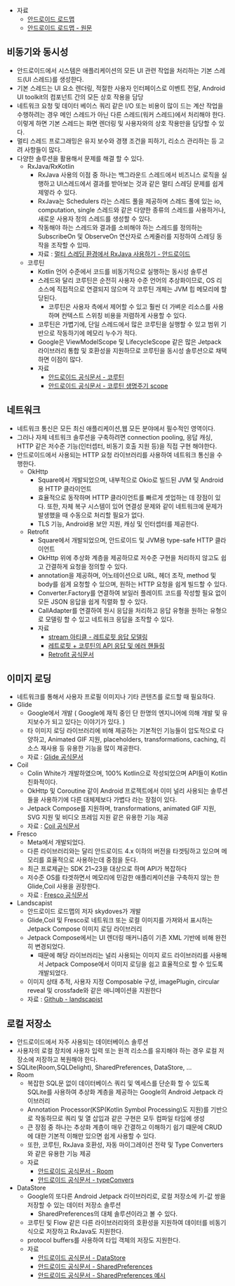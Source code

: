 - 자료
  - [안드로이드 로드맵](https://velog.io/@skydoves/2022-android-developer-roadmap-part4)
  - [안드로이드 로드맵 - 원문](https://getstream.io/blog/design-patterns-and-architecture-the-android-developer-roadmap-part-4)

## 비동기와 동시성

- 안드로이드에서 시스템은 애플리케이션의 모든 UI 관련 작업을 처리하는 기본 스레드(UI 스레드)를 생성한다.
- 기본 스레드는 UI 요소 렌더링, 적절한 사용자 인터페이스로 이벤트 전달, Android UI toolkit의 컴포넌트 간의 모든 상호 작용을 담당
- 네트워크 요청 및 데이터 베이스 쿼리 같은 I/O 또는 비용이 많이 드는 계산 작업을 수행하려는 경우 메인 스레드가 아닌 다른 스레드(워커 스레드)에서 처리해야 한다. 이렇게 하면 기본 스레드는 화면 렌더링 및 사용자와의 상호 작용만을 담당할 수 있다.
- 멀티 스레드 프로그래밍은 유지 보수와 경쟁 조건을 피하기, 리소스 관리하는 등 고려 사항들이 많다.
- 다양한 솔루션을 활용해서 문제를 해결 할 수 있다.
  - RxJava/RxKotlin
    - RxJava 사용의 이점 중 하나는 백그라운드 스레드에서 비즈니스 로직을 실행하고 UI스레드에서 결과를 받아보는 것과 같은 멀티 스레딩 문제를 쉽게 제엏라 수 있다.
    - RxJava는 Schedulers 라는 스레드 풀을 제공하며 스레드 풀에 있는 io, computation, single 스레드와 같은 다양한 종류의 스레드를 사용하거나, 새로운 사용자 정의 스레드를 생성할 수 있다.
    - 작동해야 하는 스레드와 결과를 소비해야 하는 스레드를 정의하는 SubscribeOn 및 ObserveOn 연산자로 스케줄러를 지정하여 스레딩 동작을 조작할 수 있따.
    - 자료 : [멀티 스레딩 환경에서 RxJava 사용하기 - 안드로이드](https://medium.com/gojekengineering/multi-threading-like-a-boss-in-android-with-rxjava-2-b8b7cf6eb5e2)
  - 코루틴
    - Kotlin 언어 수준에서 코드를 비동기적으로 실행하는 동시성 솔루션
    - 스레드와 달리 코루틴은 순전히 사용자 수준 언어의 추상화이므로, OS 리소스에 직접적으로 연결되지 않으며 각 코루틴 개체는 JVM 힙 메모리에 할당된다.
      - 코루틴은 사용자 측에서 제어할 수 있고 훨씬 더 가벼운 리소스를 사용하며 컨텍스트 스위칭 비용을 저렴하게 사용할 수 있다.
    - 코루틴은 가볍기에, 단일 스레드에서 많은 코루틴을 실행할 수 있고 범위 기반으로 작동하기에 메모리 누수가 적다.
    - Google은 ViewModelScope 및 LifecycleScope 같은 많은 Jetpack 라이브러리 통합 및 호환성을 지원하므로 코루틴을 동시성 솔루션으로 채택하면 이점이 많다.
    - 자료
      - [안드로이드 공식문서 - 코루틴](https://developer.android.com/kotlin/coroutines)
      - [안드로이드 공식문서 - 코루틴 생명주기 scope](https://developer.android.com/topic/libraries/architecture/coroutines#viewmodelscope)

## 네트워크

- 네트워크 통신은 모든 최신 애플리케이션,웹 모든 분야에서 필수적인 영역이다.
- 그러나 자체 네트워크 솔루션을 구축하려면 connection pooling, 응답 캐싱, HTTP 같은 저수준 기능(인터셉터, 비동기 호출 지원 등)을 직접 구현 해야한다.
- 안드로이드에서 사용되는 HTTP 요청 라이브러리를 사용하여 네트워크 통신을 수행한다.
  - OkHttp
    - Square에서 개발되었으며, 내부적으로 Okio로 빌드된 JVM 및 Android용 HTTP 클라이언트
    - 효율적으로 동작하며 HTTP 클라이언트를 빠르게 셋업하는 데 장점이 있다. 또한, 자체 복구 시스템이 있어 연결성 문제와 같이 네트워크에 문제가 발생했을 때 수동으로 처리할 필요가 없다.
    - TLS 기능, Android용 보안 지원, 캐싱 및 인터셉터를 제공한다.
  - Retrofit
    - Square에서 개발되었으며, 안드로이드 및 JVM용 type-safe HTTP 클라이언트
    - OkHttp 위에 추상화 계층을 제공하므로 저수준 구현을 처리하지 않고도 쉽고 간결하게 요청을 정의할 수 있다.
    - annotation을 제공하며, 어노테이션으로 URL, 헤더 조작, method 및 body를 쉽게 요청할 수 있으며, 원하는 HTTP 요청을 쉽게 빌드할 수 있다.
    - Converter.Factory를 연결하여 보일러 플레이트 코드를 작성할 필요 없이 모든 JSON 응답을 쉽게 직렬화 할 수 있다.
    - CallAdapter를 연결하여 원시 응답을 처리하고 응답 유형을 원하는 유형으로 모델링 할 수 있고 네트워크 응답을 조작할 수 있다.
    - 자료
      - [stream 아티클 - 레트로핏 응답 모델링](https://getstream.io/blog/modeling-retrofit-responses/)
      - [레트로핏 + 코루틴의 API 응답 및 에러 핸들링](https://velog.io/@skydoves/retrofit-api-handling-sandwich)
      - [Retrofit 공식문서](https://square.github.io/retrofit/)

## 이미지 로딩

- 네트워크를 통해서 사용자 프로필 이미지나 기타 콘텐츠를 로드할 때 필요하다.
- Glide
  - Google에서 개발 ( Google에 재직 중인 단 한명의 엔지니어에 의해 개발 및 유지보수가 되고 있다는 이야기가 있다. )
  - 타 이미지 로딩 라이브러리에 비해 제공하는 기본적인 기능들이 압도적으로 다양하고, Animated GIF 지원, placeholders, transformations, caching, 리소스 재사용 등 유용한 기능을 많이 제공한다.
  - 자료 : [Glide 공식문서](https://bumptech.github.io/glide/)
- Coil
  - Colin White가 개발하였으며, 100% Kotlin으로 작성되었으며 API들이 Kotlin 친화적이다.
  - OkHttp 및 Coroutine 같이 Android 프로젝트에서 이미 널리 사용되는 솔루션들을 사용하기에 다른 대체제보다 가볍다 라는 장점이 있다.
  - Jetpack Compose를 지원하며, transformations, animated GIF 지원, SVG 지원 및 비디오 프레임 지원 같은 유용한 기능 제공
  - 자료 : [Coil 공식문서](https://coil-kt.github.io/coil/)
- Fresco
  - Meta에서 개발되었다.
  - 다른 라이브러리와는 달리 안드로이드 4.x 이하의 버전을 타겟팅하고 있으며 메모리를 효율적으로 사용하는데 중점을 둔다.
  - 최근 프로제긑는 SDK 21~23을 대상으로 하며 API가 복잡하다
  - 저수준 OS를 타겟하면서 메모리에 민감한 애플리케이션을 구축하지 않는 한 Glide,Coil 사용을 권장한다.
  - 자료 : [Fresco 공식문서](https://frescolib.org/)
- Landscapist
  - 안드로이드 로드맵의 저자 skydoves가 개발
  - Glide,Coil 및 Fresco로 네트워크 또는 로컬 이미지를 가져와서 표시하는 Jetpack Compose 이미지 로딩 라이브러리
  - Jetpack Compose에서는 UI 렌더링 매커니즘이 기존 XML 기반에 비해 완전히 변경되었다.
    - 때문에 해당 라이브러리는 널리 사용되는 이미지 로드 라이브러리를 사용해서 Jetpack Compose에서 이미지 로딩을 쉽고 효율적으로 할 수 있도록 개발되었다.
  - 이미지 상태 추적, 사용자 지정 Composable 구성, imagePlugin, circular reveal 및 crossfade와 같은 애니메이션을 지원한다
  - 자료 : [Github - landscapist](https://github.com/skydoves/landscapist)

## 로컬 저장소

- 안드로이드에서 자주 사용되는 데이터베이스 솔루션
- 사용자의 로컬 장치에 사용자 입력 또는 원격 리소스를 유지해야 하는 경우 로컬 저장소에 저장하고 복원해야 한다.
- SQLite(Room,SQLDelight), SharedPreferences, DataStore, ...
- Room
  - 복잡한 SQL문 없이 데이터베이스 쿼리 및 엑세스를 단순화 할 수 있도록 SQLite를 사용하여 추상화 계층을 제공하는 Google의 Android Jetpack 라이브러리
  - Annotation Processor(KSP(Kotlin Symbol Processing)도 지원)를 기반으로 작동하므로 쿼리 및 열 삽입과 같은 구현은 모두 컴파일 타임에 생성
  - 큰 장점 중 하나는 추상화 계층이 매우 간결하고 이해하기 쉽기 떄문에 CRUD에 대한 기본적 이해만 있으면 쉽게 사용할 수 있다.
  - 또한, 코루틴, RxJava 호환성, 자동 마이그레이션 전략 및 Type Converters와 같은 유용한 기능 제공
  - 자료
    - [안드로이드 공식문서 - Room](https://developer.android.com/training/data-storage/room)
    - [안드로이드 공식문서 - typeConvers](https://developer.android.com/training/data-storage/room/referencing-data)
- DataStore
  - Google의 또다른 Android Jetpack 라이브러리로, 로컬 저장소에 키-값 쌍을 저장할 수 있는 데이터 저장소 솔루션
    - SharedPreferences의 대체 솔루션이라고 볼 수 있다.
  - 코루틴 및 Flow 같은 다른 라이브러리와의 호환성을 지원하여 데이터를 비동기식으로 저장하고 RxJava도 지원한다.
  - protocol buffers를 사용하여 타입 객체의 저장도 지원한다.
  - 자료
    - [안드로이드 공식문서 - DataStore](https://developer.android.com/topic/libraries/architecture/datastore)
    - [안드로이드 공식문서 - SharedPreferences](https://developer.android.com/reference/android/content/SharedPreferences)
    - [안드로이드 공식문서 - SharedPreferences 예시](https://developer.android.com/training/data-storage/shared-preferences)
